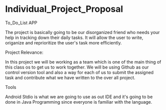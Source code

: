 # Individual_Project_Proposal

To_Do_List APP


The project is basically going to be our disorganized friend who needs your help in tracking down their daily tasks. It will allow the user to write, origanize and reprioritize the user's task more efficiently. 

Project Relevance:

In this project we will be working as a team which is one of the main thing of this class os to get us to work together. We will be using Github as our control  version tool and also a way for each of us to submit the assigned task and contribute what we have written to the over all project.


Tools

Android Stdio is what we are going to use as out IDE and it's going to be done in Java Programming since everyone is familiar with the language.
